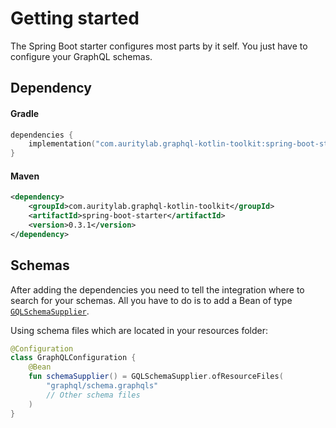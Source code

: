 # Getting started
The Spring Boot starter configures most parts by it self. You just have to configure your GraphQL schemas.

## Dependency
#### Gradle
```kotlin
dependencies {
    implementation("com.auritylab.graphql-kotlin-toolkit:spring-boot-starter:0.3.1")
}
```

#### Maven
```xml
<dependency>
    <groupId>com.auritylab.graphql-kotlin-toolkit</groupId>
    <artifactId>spring-boot-starter</artifactId>
    <version>0.3.1</version>
</dependency>
```

## Schemas
After adding the dependencies you need to tell the integration where to search for your schemas.
All you have to do is to add a Bean of type [`GQLSchemaSupplier`](../../graphql-kotlin-toolkit-spring/src/main/kotlin/com/auritylab/graphql/kotlin/toolkit/spring/configuration/GQLSchemaConfiguration.kt).


Using schema files which are located in your resources folder:
```kotlin
@Configuration
class GraphQLConfiguration {
    @Bean
    fun schemaSupplier() = GQLSchemaSupplier.ofResourceFiles(
        "graphql/schema.graphqls"
        // Other schema files
    )
}
```
